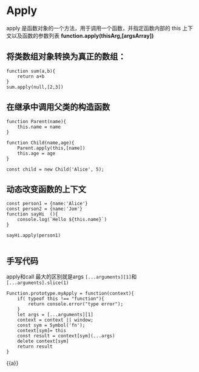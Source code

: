 <script setup>
// Function.prototype.myApply = function(context){
//     if( typeof this !== "function"){
//         return console.error("type error");
//     }
//     let args = [...arguments][1]
//     context = context || window;
//     const sym = Symbol('fn');
//     context[sym]= this
//     const result = context[sym](...args)
//     delete context[sym]
//     return result
// } 

// function sum(a,b){
//     return a+b
// }

// console.log(sum.myApply(null,["3","2"]))

// apply(null,123)
</script>

# Apply

apply 是函数对象的一个方法，用于调用一个函数，并指定函数内部的 this 上下文以及函数的参数列表 **function.apply(thisArg,[argsArray])**

## 将类数组对象转换为真正的数组：

```
function sum(a,b){
    return a+b
}
sum.apply(null,[2,3])
```

## 在继承中调用父类的构造函数

```
function Parent(name){
    this.name = name
}

function Child(name,age){
    Parent.apply(this,[name])
    this.age = age
}

const child = new Child('Alice', 5);
```

## 动态改变函数的上下文

```
const person1 = {name:'Alice'}
const person2 = {name:'Jom'}
function sayHi  (){
    console.log(`Hello ${this.name}`)
}

sayHi.apply(person1)


```

## 手写代码

apply和call 最大的区别就是args `[...arguments][1]`和`[...arguments].slice(1)`

```
Function.prototype.myApply = function(context){
    if( typeof this !== "function"){
        return console.error("type error");
    }
    let args = [...arguments][1]
    context = context || window;
    const sym = Symbol('fn');
    context[sym]= this
    const result = context[sym](...args)
    delete context[sym]
    return result
}

```

{{a}}
